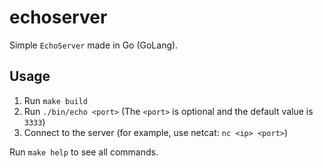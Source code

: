 # echoserver

Simple `EchoServer` made in Go (GoLang).

## Usage

1. Run `make build`
2. Run `./bin/echo <port>` (The `<port>` is optional and the default value is `3333`)
3. Connect to the server (for example, use netcat: `nc <ip> <port>`)

Run `make help` to see all commands.
